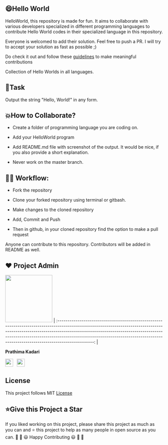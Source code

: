 <h2>😄Hello World</h2>

HelloWorld, this repository is made for fun. It aims to collaborate with various developers specialized in different programming languages to contribute Hello World codes in their specialized language in this repository.

Everyone is welcomed to add their solution. Feel free to push a PR. I will try to accept your solution as fast as possible ;)

Do check it out and follow these [guidelines](CONTRIBUTING.md) to make meaningful contributions

Collection of Hello Worlds in all languages.


<h2>📌Task</h2>

Output the string "Hello, World!" in any form. 


<h2>💥How to Collaborate?</h2>

- Create a folder of programming language you are coding on.

- Add your HelloWorld program

- Add README.md file with screenshot of the output. It would be nice, if you also provide a short explanation.

- Never work on the master branch.


<h2>👨‍💻 Workflow:</h2>

- Fork the repository

- Clone your forked repository using terminal or gitbash.

- Make changes to the cloned repository

- Add, Commit and Push

- Then in github, in your cloned repository find the option to make a pull request

Anyone can contribute to this repository. Contributors will be added in README as well.


## ❤️ Project Admin
<a href="https://github.com/prathimacode-hub"><img src="https://github.com/prathimacode-hub/prathimacode-hub/blob/main/Prathima%20updated%20profile%20pic.jpg" width=150px height=150px /></a>
| :------------------------------------------------------------------------------------------------------------------------------------------------------------------------------------------------------------------------------------------------------------------------------------------------------------------------------------------: |

**Prathima Kadari**

<a href="https://twitter.com/prathimak88"><img src="https://upload.wikimedia.org/wikipedia/fr/thumb/c/c8/Twitter_Bird.svg/1200px-Twitter_Bird.svg.png" width="25"></img></a>&nbsp;&nbsp; <a href="https://www.linkedin.com/in/prathima-kadari/"><img src="https://www.felberpr.com/wp-content/uploads/linkedin-logo.png" width="25"></img></a>


## License
This project follows MIT [License](LICENSE)
<h2>⭐Give this Project a Star</h2>

If you liked working on this project, please share this project as much as you can and ⭐ this project to help as many people in open source as you can.
🎉 🎊 😃 Happy Contributing 😃 🎊 🎉

